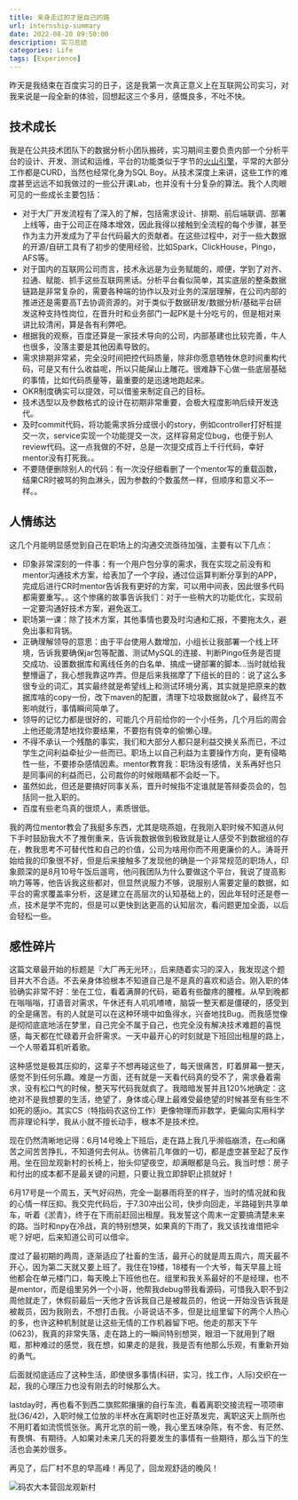 ```yaml
---
title: 亲身走过的才是自己的路
url: internship-summary
date: 2022-08-20 09:50:00
description: 实习总结
categories: Life
tags: [Experience]
---
```


昨天是我结束在百度实习的日子，这是我第一次真正意义上在互联网公司实习，对我来说是一段全新的体验，回想起这三个多月，感慨良多，不吐不快。

## 技术成长
我是在公共技术团队下的数据分析小团队搬砖，实习期间主要负责内部一个分析平台的设计、开发、测试和运维，平台的功能类似于字节的[火山引擎](https://www.volcengine.com/docs/6285/65957)，平常的大部分工作都是CURD，当然也经常化身为SQL Boy。从技术深度上来讲，这些工作的难度甚至远远不如我做过的一些公开课Lab，也并没有十分复杂的算法。我个人肉眼可见的一些成长主要包括：

 - 对于大厂开发流程有了深入的了解，包括需求设计、排期、前后端联调、部署上线等，由于公司正在降本增效，因此我得以接触到全流程的每个步骤，甚至作为主力开发成为了平台代码最大的贡献者。在这些过程中，对于一些大数据的开源/自研工具有了初步的使用经验，比如Spark，ClickHouse，Pingo，AFS等。
 - 对于国内的互联网公司而言，技术永远是为业务赋能的，顺便，学到了对齐、拉通、赋能、抓手这些互联网黑话。分析平台看似简单，其实底层的整条数据链路是非常复杂的，需要各种端的协作以及对业务的深层理解，在公司内部的推进还是需要高T去协调资源的。对于类似于数据研发/数据分析/基础平台研发这种支持性岗位，在晋升时和业务部门一起PK是十分吃亏的，但是相对来讲比较清闲，算是各有利弊吧。
 - 根据我的观察，百度还算是一家技术导向的公司，内部基建也比较完善，牛人也很多，没落主要是其他因素导致的。
 - 需求排期非常紧，完全没时间把控代码质量，除非你愿意牺牲休息时间重构代码，可是又有什么收益呢，所以只能屎山上雕花。很难静下心做一些底层基础的事情，比如代码质量等，最重要的是迅速地跑起来。
 - OKR制度确实可以提效，可以借鉴来制定自己的目标。
 - 技术选型以及参数格式的设计在初期非常重要，会极大程度影响后续开发迭代。
 - 及时commit代码，将功能需求拆分成很小的story，例如controller打好桩提交一次，service实现一个功能提交一次，这样容易定位bug，也便于别人review代码。这一点我做的不好，总是一次提交成百上千行代码，幸好mentor没有打死我。。
 - 不要随便删除别人的代码：有一次没仔细看删了一个mentor写的重载函数，结果CR时被骂的狗血淋头，因为参数的个数虽然一样，但顺序和意义不一样。。

## 人情练达
这几个月能明显感觉到自己在职场上的沟通交流亟待加强，主要有以下几点：

 - 印象非常深刻的一件事：有一个用户包分享的需求，我在实现之前没有和mentor沟通技术方案，给表加了一个字段，通过位运算判断分享到的APP，完成后进行CR时mentor告诉我有更好的方案，可以用中间表，因此很多代码都需要重写。。这个惨痛的故事告诉我们：对于一些稍大的功能优化，实现前一定要沟通好技术方案，避免返工。
 - 职场第一课：除了技术方案，其他事情也要及时沟通和汇报，不要拖太久，避免出事和背锅。
 - 正确理解领导的意思：由于平台使用人数增加，小组长让我部署一个线上环境，告诉我要确保jar包等配置、测试MySQL的连接、判断Pingo任务是否提交成功、设置数据库和离线任务的白名单、搞成一键部署的脚本...当时就给我整懵逼了，我心想我靠这咋弄。但是后来我揣摩了下组长的目的：说了这么多很专业的词汇，其实最终就是希望线上和测试环境分离，其实就是把原来的数据库啥的copy一份，改下maven的配置，清理下垃圾数据就ok了，最终互不影响就行，事情瞬间简单了。
 - 领导的记忆力都是很好的，可能几个月前给你的一个小任务，几个月后的周会上他还能清楚地找你要结果，不要抱有侥幸的偷懒心理。
 - 不得不承认一个残酷的事实，我们和大部分人都只是利益交换关系而已，不过学生之间利益牵扯少一些而已。职场上以自己利益为主要操作方向，更有侵略性一些，不要掺杂感情因素。mentor教育我：职场没有感情，关系再好也只是同事间的利益而已，公司裁你的时候眼睛都不会眨一下。
 - 虽然如此，但还是要搞好同事关系，晋升时候指不定谁就是答辩委员会的，包括同一批入职的。
 - 百度有些老鸟真的很烦人，素质很低。

我的两位mentor教会了我挺多东西，尤其是晓燕姐，在我刚入职时候不知道从何下手时鼓励我大不了推倒重来，告诉我数据做到极致就是让人感受不到数据组的存在，教我思考不可替代性和自己的价值，公司为啥用你而不用更廉价的人。涛哥开始给我的印象很不好，但是后来接触多了发现他的确是一个非常规范的职场人，印象颇深的是8月10号午饭后遛弯，他问我团队为什么要做这个平台，我说了提高影响力等等，他告诉我这些都对，但显然说服力不够，说服别人需要定量的数据，如平台的需求覆盖率分析，这是建立在高层次的认知基础上的，因此年轻时还是卷一点，技术是学不完的，但是可以更快到达更高的认知层次，看问题更加全面，以后会轻松一些。

## 感性碎片
这篇文章最开始的标题是『大厂再无光环』，后来随着实习的深入，我发现这个题目并大不合适。不去亲身体验根本不知道自己是不是真的喜欢和适合。刚入职的体验确实非常不好：坐在工位，看着满屏的代码，砸着有些酸疼的腰椎。从早到晚都在嗡嗡嗡，打语音对需求，午休还有人叽叽喳喳，脑袋一整天都是僵硬的，感受到的全是痛苦。有的人就是可以在这种环境中如鱼得水，兴奋地找Bug。而我感觉像是彻彻底底地活在梦里，自己完全不属于自己，也完全没有解决技术难题的喜悦感，每天都在忙碌着开会肝需求。一天中最开心的时刻就是下班回出租屋的路上，一个人带着耳机听着歌。

这种感觉是极其压抑的，这辈子不想再碰这些了，每天很痛苦，盯着屏幕一整天，感觉不到任何乐趣。难是一方面，还有就是一天看代码真的受不了，需求叠着需求，没有松口气的时候，整天写代码我就疯了。我暗暗发誓并且120%地确定：这绝对不是我想要的生活，绝望了，身体或心理上最难受最绝望的时候甚至有些生不如死的感jio。其实CS（特指码农这份工作）更像物理而非数学，更偏向实用科学而非理论科学，我从小就不擅长动手，根本不是技术控。

现在仍然清晰地记得：6月14号晚上下班后，走在路上我几乎濒临崩溃，在💴和痛苦之间苦苦挣扎，不知道何去何从。彷佛前几年做的一切，都是虚空甚至起了反作用。坐在回龙观新村的长椅上，抬头仰望夜空，却满眼都是乌云。我当时想：房子和付出的成本都不是最关键的问题，只要让我立即辞职止损就好！

6月17号是一个周五，天气好闷热，完全一副暴雨将至的样子，当时的情况就和我的心情一样压抑。我交完代码后，于7.30冲出公司，快步向回走，半路碰到共享单车，听着《淤青》，终于在下雨前赶回出租屋。我发誓这个周末一定要搞清楚未来的路。当时和npy在冷战，真的特别想哭，如果真的下雨了，我又该找谁借把伞呢？好吧，后来知道公司可以借伞。

度过了最初期的两周，逐渐适应了社畜的生活，最开心的就是周五周六，周天最不开心，因为第二天就又要上班了。我住在19楼，18楼有一个大爷，每天早晨上班他都会在单元楼门口，每天晚上下班他也在。组里和我关系最好的不是经理，也不是mentor，而是组里另外一个小哥，他帮我debug带我看源码，可惜我入职不到2周他就走了，休假前最后一天他才告诉我自己是被裁员的，他说一开始没告诉我是被裁员，因为我刚去，不想打击我。小哥说话不多，但是比组里留下的两个人热心的多，也许这种机制就是让这些无情的工作机器留下吧。他走的那天下午(0623)，我真的非常失落，走在路上的一瞬间特别想哭，眼泪一下就用到了眼眶，那种难过的感觉，我在想，如果走的是我，我是否有他那么乐观，有重新开始的勇气。

后面就彻底适应了这种生活，即使很多事情(科研，实习，找工作，人际)交织在一起，我的心理压力也没有刚去的时候那么大。

lastday时，再也看不到西二旗熙熙攘攘的自行车流，看着离职交接流程一项项审批(36/42)，入职时候工位放的半杯水在离职时也正好蒸发完，离职这天上厕所也不用盯着如流慌慌张张。离开北京的前一晚，我心里五味杂陈，有不舍、有茫然、有畏惧、有期待。人如果对未来几天的将要发生的事情有一些期待，那么当下的生活也会美妙很多。

再见了，后厂村不息的早高峰！再见了，回龙观舒适的晚风！

![码农大本营回龙观新村](回龙观.jpg)